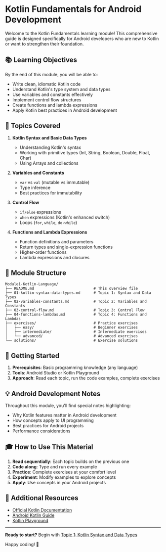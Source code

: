 # Kotlin Fundamentals for Android Development

Welcome to the Kotlin Fundamentals learning module! This comprehensive guide is designed specifically for Android developers who are new to Kotlin or want to strengthen their foundation.

## 📚 Learning Objectives

By the end of this module, you will be able to:
- Write clean, idiomatic Kotlin code
- Understand Kotlin's type system and data types
- Use variables and constants effectively
- Implement control flow structures
- Create functions and lambda expressions
- Apply Kotlin best practices in Android development

## 🎯 Topics Covered

1. **Kotlin Syntax and Basic Data Types**
   - Understanding Kotlin's syntax
   - Working with primitive types (Int, String, Boolean, Double, Float, Char)
   - Using Arrays and collections

2. **Variables and Constants**
   - `var` vs `val` (mutable vs immutable)
   - Type inference
   - Best practices for immutability

3. **Control Flow**
   - `if/else` expressions
   - `when` expressions (Kotlin's enhanced switch)
   - Loops (`for`, `while`, `do-while`)

4. **Functions and Lambda Expressions**
   - Function definitions and parameters
   - Return types and single-expression functions
   - Higher-order functions
   - Lambda expressions and closures

## 📁 Module Structure

```
Module1-Kotlin-Language/
├── README.md                           # This overview file
├── 01-kotlin-syntax-data-types.md      # Topic 1: Syntax and Data Types
├── 02-variables-constants.md           # Topic 2: Variables and Constants
├── 03-control-flow.md                  # Topic 3: Control Flow
├── 04-functions-lambdas.md             # Topic 4: Functions and Lambdas
├── exercises/                          # Practice exercises
│   ├── easy/                           # Beginner exercises
│   ├── intermediate/                   # Intermediate exercises
│   └── advanced/                       # Advanced exercises
└── solutions/                          # Exercise solutions
```

## 🚀 Getting Started

1. **Prerequisites**: Basic programming knowledge (any language)
2. **Tools**: Android Studio or Kotlin Playground
3. **Approach**: Read each topic, run the code examples, complete exercises

## 💡 Android Development Notes

Throughout this module, you'll find special notes highlighting:
- Why Kotlin features matter in Android development
- How concepts apply to UI programming
- Best practices for Android projects
- Performance considerations

## 🎓 How to Use This Material

1. **Read sequentially**: Each topic builds on the previous one
2. **Code along**: Type and run every example
3. **Practice**: Complete exercises at your comfort level
4. **Experiment**: Modify examples to explore concepts
5. **Apply**: Use concepts in your Android projects

## 📖 Additional Resources

- [Official Kotlin Documentation](https://kotlinlang.org/docs/home.html)
- [Android Kotlin Guide](https://developer.android.com/kotlin)
- [Kotlin Playground](https://play.kotlinlang.org/)

---

**Ready to start?** Begin with [Topic 1: Kotlin Syntax and Data Types](01-kotlin-syntax-data-types.md)

Happy coding! 🎉

